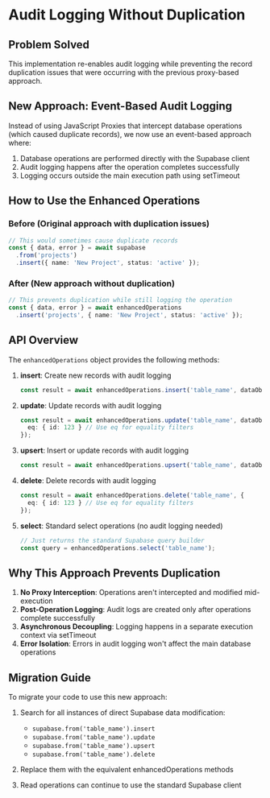 # Audit Logging Without Duplication

## Problem Solved
This implementation re-enables audit logging while preventing the record duplication issues that were occurring with the previous proxy-based approach.

## New Approach: Event-Based Audit Logging
Instead of using JavaScript Proxies that intercept database operations (which caused duplicate records), we now use an event-based approach where:

1. Database operations are performed directly with the Supabase client
2. Audit logging happens after the operation completes successfully
3. Logging occurs outside the main execution path using setTimeout

## How to Use the Enhanced Operations

### Before (Original approach with duplication issues)
```typescript
// This would sometimes cause duplicate records
const { data, error } = await supabase
  .from('projects')
  .insert({ name: 'New Project', status: 'active' });
```

### After (New approach without duplication)
```typescript
// This prevents duplication while still logging the operation
const { data, error } = await enhancedOperations
  .insert('projects', { name: 'New Project', status: 'active' });
```

## API Overview

The `enhancedOperations` object provides the following methods:

1. **insert**: Create new records with audit logging
   ```typescript
   const result = await enhancedOperations.insert('table_name', dataObject, options);
   ```

2. **update**: Update records with audit logging
   ```typescript
   const result = await enhancedOperations.update('table_name', dataObject, {
     eq: { id: 123 } // Use eq for equality filters
   });
   ```

3. **upsert**: Insert or update records with audit logging
   ```typescript
   const result = await enhancedOperations.upsert('table_name', dataObject, options);
   ```

4. **delete**: Delete records with audit logging
   ```typescript
   const result = await enhancedOperations.delete('table_name', {
     eq: { id: 123 } // Use eq for equality filters
   });
   ```

5. **select**: Standard select operations (no audit logging needed)
   ```typescript
   // Just returns the standard Supabase query builder
   const query = enhancedOperations.select('table_name');
   ```

## Why This Approach Prevents Duplication

1. **No Proxy Interception**: Operations aren't intercepted and modified mid-execution
2. **Post-Operation Logging**: Audit logs are created only after operations complete successfully
3. **Asynchronous Decoupling**: Logging happens in a separate execution context via setTimeout
4. **Error Isolation**: Errors in audit logging won't affect the main database operations

## Migration Guide

To migrate your code to use this new approach:

1. Search for all instances of direct Supabase data modification:
   - `supabase.from('table_name').insert`
   - `supabase.from('table_name').update`
   - `supabase.from('table_name').upsert`
   - `supabase.from('table_name').delete`

2. Replace them with the equivalent enhancedOperations methods

3. Read operations can continue to use the standard Supabase client
